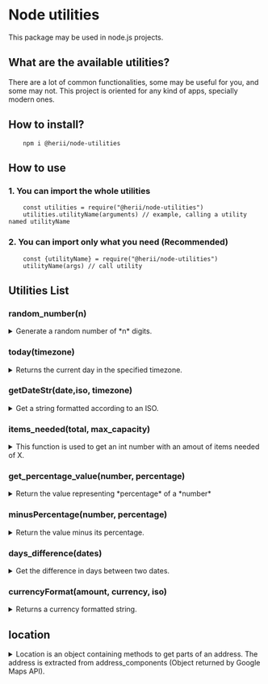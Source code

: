 # Node utilities

This package may be used in node.js projects.

## What are the available utilities?

There are a lot of common functionalities, some may be useful for you, and some may not.
This project is oriented for any kind of apps, specially modern ones.

## How to install?

        npm i @herii/node-utilities

## How to use

### 1. You can import the whole utilities

        const utilities = require("@herii/node-utilities")
        utilities.utilityName(arguments) // example, calling a utility named utilityName

### 2. You can import only what you need (Recommended)

        const {utilityName} = require("@herii/node-utilities")
        utilityName(args) // call utility

## Utilities List

### random_number(n)

<details>
    <summary>
        Generate a random number of *n* digits.
    </summary>

    Example:
            console.log('4 digits', random_number(4)) // Output: 6090
            console.log('6 digits', random_number(6)) // Output: 105388
            console.log('10 digits', random_number(10)) // Output: 1000004099

</details>

### today(timezone)
<details>
<summary>
Returns the current day in the specified timezone.
</summary>

        today('America/Argentina/Buenos_Aires') // output: 2021-09-09
</details>

### getDateStr(date,iso, timezone)
<details>
<summary>
Get a string formatted according to an ISO.
</summary>

You can call the function to get a string in a specific language.

        getDateStr("2021/08/02", "es-MX")

Output: lunes, 2 de agosto de 2021

You could optionally add a third parameter "timezone".

        getDateStr("2021/08/02", "es-AR", "America/Argentina/Buenos_Aires")

</details>


### items_needed(total, max_capacity)
<details>
<summary>
This function is used to get an int number with an amout of items needed of X.
</summary>
Eg: I have 10 passengers, and I want to know how many cars (items), I need; Each car has a max capacity of 4 passengers.

        items_needed(10,4); // Output is 3. We need 3 cars or items.

This function can be used to determine how many rooms you need to host people in a hotel, etc.
</details>

### get_percentage_value(number, percentage)
<details>
<summary>
Return the value representing *percentage* of a *number*
</summary>
Example:

        // What is 10% of 100?
        get_percentage_value(100, 10) // Output: 10

</details>

### minusPercentage(number, percentage)
<details>
<summary>
Return the value minus its percentage.
</summary>
Example:
        // How much is 100 minus 10%?
        minusPercentage(100, 10) // Output is 90
</details>

### days_difference(dates)
<details>
<summary>
    Get the difference in days between two dates.
</summary>

        days_difference(dates) // dates is an array of dates.
</details>

### currencyFormat(amount, currency, iso)
<details>
<summary>
Returns a currency formatted string.
</summary>
Parameters:
        Amount: Amount is a Number. Eg: 100
        currency: The currency. Default USD. Other examples: EUR, JPY
        iso: The language's iso. EG: en-US, de-DE, es-ES

Example:
        currencyFormat(123456.789, 'EUR', 'de-DE')
        // Output: 123.456,79 €
</details>

## location
<details>
<summary>
Location is an object containing methods to get parts of an address.  The address is extracted from address_components (Object returned by Google Maps API).
</summary>
Very useful if you store address_components coming from google's autocomplete implementation.
Of couse you could use a google maps API instance to do all of that, but this is useful when you just want to call a method
and forget about google's api.
### How to use?

Don't forget this is an object of methods, to use it:

        const {location} = require("@herii/node-utils")
        const {getState} = location 
        console.log(getState(address_components))

Or you can:

        const {location} = require("@herii/node-utils")
        console.log(location.getState(address_components))

The methods contained inside of location are:

### getColloquial(address_components)

Returns the colloquial name of the location. Eg: Area 51

### getState(address_components, level)

Get the state from address_components (Default level is 1).  
Sometimes google has:

1. administrative_area_level_1
2. administrative_area_level_2

You can specify level (1 or 2, etc) adding the argument level.

        // Example
        const state2 = getState(address_components, 2) // Returns value at administrative_area_level_2
        const state1 = getState(address_components, 1) // Returns value at administrative_area_level_1

### getStreetNumber(address_components)

Get street number from address_components

### getPostalCode(address_components)

Get postal code from address_components

### getCity(address_components)

Get the city from address_components

### getCountry(address_components)

Get the country from address_components

### getRoute(address_components)

Get the route  from address_components

### getSubLocality(address_components, level)

Get the sublocality  from address_components (Default level is 1)

Sometimes google has:

1. sublocality_1
2. sublocality_2
You can specify level (1 or 2, etc) adding the argument level.

        // Example
        const state2 = getSubLocality(address_components, 2) // Returns value at sublocality_level_2
        const state1 = getSubLocality(address_components, 1) // Returns value at sublocality_level_1

### getShort(address_components)

Get a short description of the address.

    // Example:
    const address = getShort(address_components)
    console.log(address) // outputs: City, State, Country.

### getLong(address_components)
Get a long description of the address

**address_components** 
<details>
<summary>
contains the following structure:
</summary>

            [
                    {
                        "long_name": "bajo derecha",
                        "short_name": "bajo derecha",
                        "types": [
                            "subpremise"
                        ]
                    },
                    {
                        "long_name": "24",
                        "short_name": "24",
                        "types": [
                            "street_number"
                        ]
                    },
                    {
                        "long_name": "Calle Álvarez de Castro",
                        "short_name": "Calle Álvarez de Castro",
                        "types": [
                            "route"
                        ]
                    },
                    {
                        "long_name": "Almería",
                        "short_name": "Almería",
                        "types": [
                            "locality",
                            "political"
                        ]
                    },
                    {
                        "long_name": "Almería",
                        "short_name": "AL",
                        "types": [
                            "administrative_area_level_2",
                            "political"
                        ]
                    },
                    {
                        "long_name": "Andalucía",
                        "short_name": "AN",
                        "types": [
                            "administrative_area_level_1",
                            "political"
                        ]
                    },
                    {
                        "long_name": "España",
                        "short_name": "ES",
                        "types": [
                            "country",
                            "political"
                        ]
                    },
                    {
                        "long_name": "04002",
                        "short_name": "04002",
                        "types": [
                            "postal_code"
                        ]
                    }
                ]

    </details>
</details>